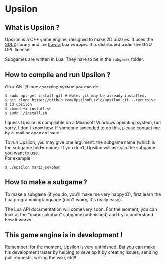 # Upsilon

## What is Upsilon ?

Upsilon is a C++ game engine, designed to make 2D puzzles. It uses the [SDL2](http://libsdl.org/) library and the [Luwra](https://github.com/vapourismo/luwra) Lua wrapper. It is distributed under the GNU GPL license.

Subgames are written in Lua. They have to be in the `subgames` folder.

## How to compile and run Upsilon ?

On a GNU/Linux operating system you can do:  
```
$ sudo apt-get install git # Note: git may be already installed.
$ git clone https://github.com/UpsilonPuzzle/upsilon.git --recursive
$ cd upsilon
$ chmod +x install.sh
$ sudo ./install.sh
```

I guess Upsilon is compilable on a Microsoft Windows operating system, but sorry, I don't know how. If someone succeded to do this, please contact me by e-mail or open an issue.


To run Upsilon, you may give one argument: the subgame name (which is the subgame folder name). If you don't, Upsilon will ask you the subgame you want to use.  
For example:
```
$ ./upsilon mario_sokoban
```

## How to make a subgame ?

To make a subgame (if you do, you'll make me very happy :D), first learn the Lua programming language (don't worry, it's really easy).

The Lua API documentation will come very soon. For the moment, you can look at the "mario sokoban" subgame (unfinished) and try to understand how it works.

## This game engine is in development !

Remember: for the moment, Upsilon is very unfinished. But you can make his development faster by helping to develop it by creating issues, sending pull requests, writing the wiki, etc!!
